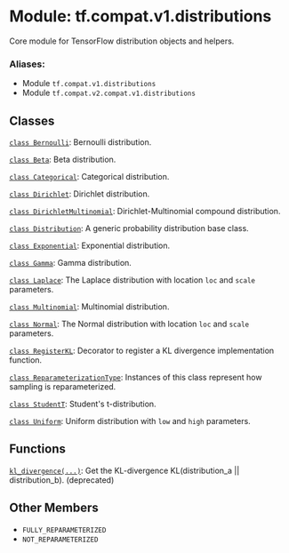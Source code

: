 <div itemscope itemtype="http://developers.google.com/ReferenceObject">
<meta itemprop="name" content="tf.compat.v1.distributions" />
<meta itemprop="path" content="Stable" />
<meta itemprop="property" content="FULLY_REPARAMETERIZED"/>
<meta itemprop="property" content="NOT_REPARAMETERIZED"/>
</div>

# Module: tf.compat.v1.distributions

Core module for TensorFlow distribution objects and helpers.

### Aliases:

* Module `tf.compat.v1.distributions`
* Module `tf.compat.v2.compat.v1.distributions`

<!-- Placeholder for "Used in" -->


## Classes

[`class Bernoulli`](../../../tf/distributions/Bernoulli.md): Bernoulli distribution.

[`class Beta`](../../../tf/distributions/Beta.md): Beta distribution.

[`class Categorical`](../../../tf/distributions/Categorical.md): Categorical distribution.

[`class Dirichlet`](../../../tf/distributions/Dirichlet.md): Dirichlet distribution.

[`class DirichletMultinomial`](../../../tf/distributions/DirichletMultinomial.md): Dirichlet-Multinomial compound distribution.

[`class Distribution`](../../../tf/distributions/Distribution.md): A generic probability distribution base class.

[`class Exponential`](../../../tf/distributions/Exponential.md): Exponential distribution.

[`class Gamma`](../../../tf/distributions/Gamma.md): Gamma distribution.

[`class Laplace`](../../../tf/distributions/Laplace.md): The Laplace distribution with location `loc` and `scale` parameters.

[`class Multinomial`](../../../tf/distributions/Multinomial.md): Multinomial distribution.

[`class Normal`](../../../tf/distributions/Normal.md): The Normal distribution with location `loc` and `scale` parameters.

[`class RegisterKL`](../../../tf/distributions/RegisterKL.md): Decorator to register a KL divergence implementation function.

[`class ReparameterizationType`](../../../tf/distributions/ReparameterizationType.md): Instances of this class represent how sampling is reparameterized.

[`class StudentT`](../../../tf/distributions/StudentT.md): Student's t-distribution.

[`class Uniform`](../../../tf/distributions/Uniform.md): Uniform distribution with `low` and `high` parameters.

## Functions

[`kl_divergence(...)`](../../../tf/distributions/kl_divergence.md): Get the KL-divergence KL(distribution_a || distribution_b). (deprecated)

## Other Members

* `FULLY_REPARAMETERIZED` <a id="FULLY_REPARAMETERIZED"></a>
* `NOT_REPARAMETERIZED` <a id="NOT_REPARAMETERIZED"></a>
